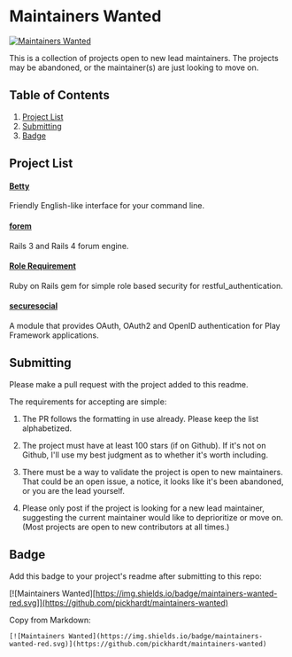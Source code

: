 # Maintainers Wanted

[![Maintainers Wanted](https://img.shields.io/badge/maintainers-wanted-red.svg)](https://github.com/pickhardt/maintainers-wanted)

This is a collection of projects open to new lead maintainers. The projects may be abandoned, or the maintainer(s) are just looking to move on.

## Table of Contents
1. [Project List](#project-list)
2. [Submitting](#submitting)
3. [Badge](#badge)

## Project List

#### [Betty](https://github.com/pickhardt/betty)
Friendly English-like interface for your command line.

#### [forem](https://github.com/rubysherpas/forem)
Rails 3 and Rails 4 forum engine.

#### [Role Requirement](https://github.com/timcharper/role_requirement)
Ruby on Rails gem for simple role based security for restful_authentication.

#### [securesocial](https://github.com/jaliss/securesocial)
A module that provides OAuth, OAuth2 and OpenID authentication for Play Framework applications.

## Submitting

Please make a pull request with the project added to this readme.

The requirements for accepting are simple:

1. The PR follows the formatting in use already. Please keep the list alphabetized.

2. The project must have at least 100 stars (if on Github). If it's not on Github, I'll use my best judgment as to whether it's worth including.

3. There must be a way to validate the project is open to new maintainers. That could be an open issue, a notice, it looks like it's been abandoned, or you are the lead yourself.

4. Please only post if the project is looking for a new lead maintainer, suggesting the current maintainer would like to deprioritize or move on. (Most projects are open to new contributors at all times.)

## Badge

Add this badge to your project's readme after submitting to this repo:

[![Maintainers Wanted][https://img.shields.io/badge/maintainers-wanted-red.svg]](https://github.com/pickhardt/maintainers-wanted)

Copy from Markdown:

```
[![Maintainers Wanted](https://img.shields.io/badge/maintainers-wanted-red.svg)](https://github.com/pickhardt/maintainers-wanted)
```

[badge]: https://img.shields.io/badge/maintainers-wanted-red.svg
